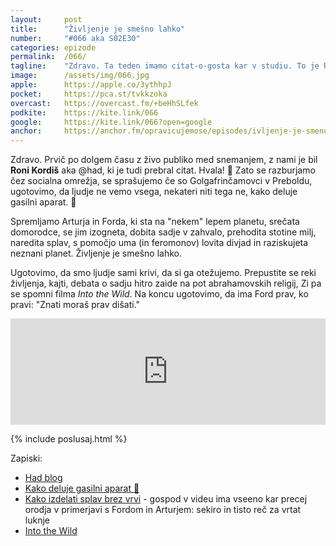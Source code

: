 ```yaml
---
layout: 	post
title:  	"Življenje je smešno lahko"
number: 	"#066 aka S02E30"
categories:	epizode
permalink:	/066/
tagline: 	"Zdravo. Ta teden imamo citat-o-gosta kar v studiu. To je Roni Kordiš, ki je prebral citat o Fordovi tehniki. Mi pa govorimo o sadju, verah in sploh vsem."
image:		/assets/img/066.jpg
apple:		https://apple.co/3ythhpJ
pocket:		https://pca.st/tvkkzoka
overcast:	https://overcast.fm/+beHhSLfek
podkite:	https://kite.link/066
google:		https://kite.link/066?open=google
anchor:		https://anchor.fm/opravicujemose/episodes/ivljenje-je-smeno-lahko-e16k6dm
---
```


Zdravo. Prvič po dolgem času z živo publiko med snemanjem, z nami je bil **Roni Kordiš** aka @had, ki je tudi prebral citat. Hvala! 🙏 Zato se razburjamo čez socialna omrežja, se sprašujemo če so Golgafrinčamovci v Preboldu, ugotovimo, da ljudje ne vemo vsega, nekateri niti tega ne, kako deluje gasilni aparat. 🧯 

Spremljamo Arturja in Forda, ki sta na "nekem" lepem planetu, srečata domorodce, se jim izogneta, dobita sadje v zahvalo, prehodita stotine milj, naredita splav, s pomočjo uma (in feromonov) lovita divjad in raziskujeta neznani planet. Življenje je smešno lahko. 

Ugotovimo, da smo ljudje sami krivi, da si ga otežujemo. Prepustite se reki življenja, kajti, debata o sadju hitro zaide na pot abrahamovskih religij, Zi pa se spomni filma _Into the Wild_. Na koncu ugotovimo, da ima Ford prav, ko pravi: "Znati moraš prav dišati." 

<iframe src="https://www.listennotes.com/podcasts/opravičujemo-se-za/življenje-je-smešno-lahko-Z0PeC89ELRN/embed/" height="170px" width="100%" style="width: 1px; min-width: 100%;" loading="lazy" frameborder="0" scrolling="no"></iframe>

{% include poslusaj.html %}

Zapiski:
- [Had blog](https://www.had.si/blog/)
- [Kako deluje gasilni aparat 🧯](https://www.youtube.com/watch?v=EuUM9V5_j88)
- [Kako izdelati splav brez vrvi](https://www.youtube.com/watch?v=_P8VlFQhfMw) - gospod v videu ima vseeno kar precej orodja v primerjavi s Fordom in Arturjem: sekiro in tisto reč za vrtat luknje
- [Into the Wild](https://www.rottentomatoes.com/m/into_the_wild) 